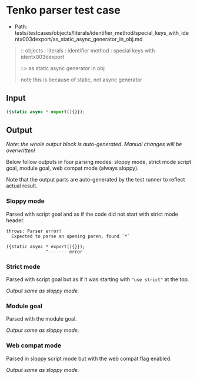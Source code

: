 # Tenko parser test case

- Path: tests/testcases/objects/literals/identifier_method/special_keys_with_identx003dexport/as_static_async_generator_in_obj.md

> :: objects : literals : identifier method : special keys with identx003dexport
>
> ::> as static async generator in obj
>
> note this is because of static, not async generator

## Input

`````js
({static async * export(){}});
`````

## Output

_Note: the whole output block is auto-generated. Manual changes will be overwritten!_

Below follow outputs in four parsing modes: sloppy mode, strict mode script goal, module goal, web compat mode (always sloppy).

Note that the output parts are auto-generated by the test runner to reflect actual result.

### Sloppy mode

Parsed with script goal and as if the code did not start with strict mode header.

`````
throws: Parser error!
  Expected to parse an opening paren, found `*`

({static async * export(){}});
               ^------- error
`````

### Strict mode

Parsed with script goal but as if it was starting with `"use strict"` at the top.

_Output same as sloppy mode._

### Module goal

Parsed with the module goal.

_Output same as sloppy mode._

### Web compat mode

Parsed in sloppy script mode but with the web compat flag enabled.

_Output same as sloppy mode._
